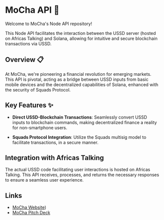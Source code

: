 # MoCha API 🚀

Welcome to MoCha's Node API repository!

This Node API facilitates the interaction between the USSD server (hosted on Africas Talking) and Solana, allowing for intuitive and secure blockchain transactions via USSD.

## Overview 📋

At MoCha, we're pioneering a financial revolution for emerging markets. This API is pivotal, acting as a bridge between USSD inputs from basic mobile devices and the decentralized capabilities of Solana, enhanced with the security of Squads Protocol.

## Key Features ✨

- **Direct USSD-Blockchain Transactions**: Seamlessly convert USSD inputs to blockchain commands, making decentralized finance a reality for non-smartphone users.

- **Squads Protocol Integration**: Utilize the Squads multisig model to facilitate transactions, in a secure manner.

## Integration with Africas Talking

The actual USSD code facilitating user interactions is hosted on Africas Talking. This API receives, processes, and returns the necessary responses to ensure a seamless user experience.

## Links

- [MoCha Website](https://getmocha.la/))
- [MoCha Pitch Deck](https://www.canva.com/design/DAFw-AhkXbk/e5Y9xFsVXfqkv0yX6vj6IQ/edit?utm_content=DAFw-AhkXbk&utm_campaign=designshare&utm_medium=link2&utm_source=sharebutton)
